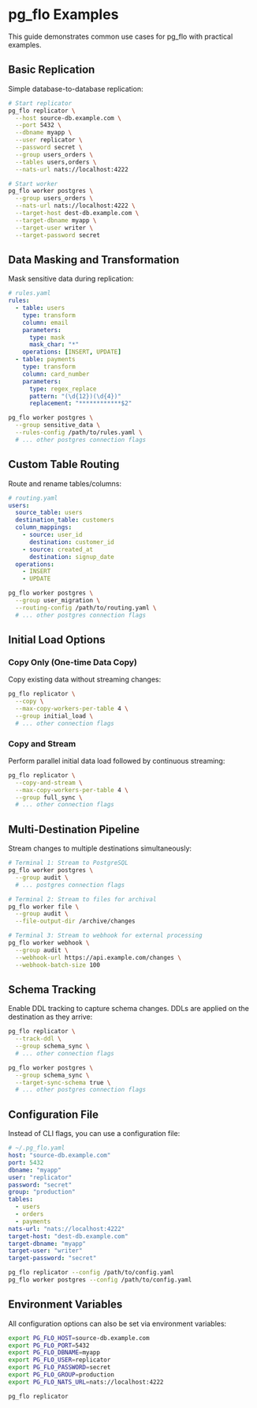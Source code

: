 # pg_flo Examples

This guide demonstrates common use cases for pg_flo with practical examples.

## Basic Replication

Simple database-to-database replication:

```bash
# Start replicator
pg_flo replicator \
  --host source-db.example.com \
  --port 5432 \
  --dbname myapp \
  --user replicator \
  --password secret \
  --group users_orders \
  --tables users,orders \
  --nats-url nats://localhost:4222

# Start worker
pg_flo worker postgres \
  --group users_orders \
  --nats-url nats://localhost:4222 \
  --target-host dest-db.example.com \
  --target-dbname myapp \
  --target-user writer \
  --target-password secret
```

## Data Masking and Transformation

Mask sensitive data during replication:

```yaml
# rules.yaml
rules:
  - table: users
    type: transform
    column: email
    parameters:
      type: mask
      mask_char: "*"
    operations: [INSERT, UPDATE]
  - table: payments
    type: transform
    column: card_number
    parameters:
      type: regex_replace
      pattern: "(\d{12})(\d{4})"
      replacement: "************$2"
```

```bash
pg_flo worker postgres \
  --group sensitive_data \
  --rules-config /path/to/rules.yaml \
  # ... other postgres connection flags
```

## Custom Table Routing

Route and rename tables/columns:

```yaml
# routing.yaml
users:
  source_table: users
  destination_table: customers
  column_mappings:
    - source: user_id
      destination: customer_id
    - source: created_at
      destination: signup_date
  operations:
    - INSERT
    - UPDATE
```

```bash
pg_flo worker postgres \
  --group user_migration \
  --routing-config /path/to/routing.yaml \
  # ... other postgres connection flags
```

## Initial Load Options

### Copy Only (One-time Data Copy)

Copy existing data without streaming changes:

```bash
pg_flo replicator \
  --copy \
  --max-copy-workers-per-table 4 \
  --group initial_load \
  # ... other connection flags
```

### Copy and Stream

Perform parallel initial data load followed by continuous streaming:

```bash
pg_flo replicator \
  --copy-and-stream \
  --max-copy-workers-per-table 4 \
  --group full_sync \
  # ... other connection flags
```

## Multi-Destination Pipeline

Stream changes to multiple destinations simultaneously:

```bash
# Terminal 1: Stream to PostgreSQL
pg_flo worker postgres \
  --group audit \
  # ... postgres connection flags

# Terminal 2: Stream to files for archival
pg_flo worker file \
  --group audit \
  --file-output-dir /archive/changes

# Terminal 3: Stream to webhook for external processing
pg_flo worker webhook \
  --group audit \
  --webhook-url https://api.example.com/changes \
  --webhook-batch-size 100
```

## Schema Tracking

Enable DDL tracking to capture schema changes. DDLs are applied on the destination as they arrive:

```bash
pg_flo replicator \
  --track-ddl \
  --group schema_sync \
  # ... other connection flags

pg_flo worker postgres \
  --group schema_sync \
  --target-sync-schema true \
  # ... other postgres connection flags
```

## Configuration File

Instead of CLI flags, you can use a configuration file:

```yaml
# ~/.pg_flo.yaml
host: "source-db.example.com"
port: 5432
dbname: "myapp"
user: "replicator"
password: "secret"
group: "production"
tables:
  - users
  - orders
  - payments
nats-url: "nats://localhost:4222"
target-host: "dest-db.example.com"
target-dbname: "myapp"
target-user: "writer"
target-password: "secret"
```

```bash
pg_flo replicator --config /path/to/config.yaml
pg_flo worker postgres --config /path/to/config.yaml
```

## Environment Variables

All configuration options can also be set via environment variables:

```bash
export PG_FLO_HOST=source-db.example.com
export PG_FLO_PORT=5432
export PG_FLO_DBNAME=myapp
export PG_FLO_USER=replicator
export PG_FLO_PASSWORD=secret
export PG_FLO_GROUP=production
export PG_FLO_NATS_URL=nats://localhost:4222

pg_flo replicator
```
